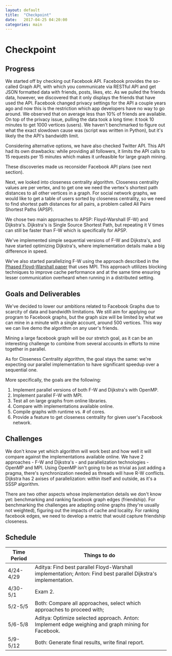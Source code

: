 ```yaml
---
layout: default
title:  "Checkpoint"
date:   2017-04-25 04:20:00
categories: main
---
```


# Checkpoint

## Progress
We started off by checking out Facebook API. Facebook provides the so-called Graph API, with which you communicate via RESTful API and get JSON formatted data with friends, posts, likes, etc. As we pulled the friends data, however, we discovered that it only displays the friends that have used the API. Facebook changed privacy settings for the API a couple years ago and now this is the restriction which app developers have no way to go around. We observed that on average less than 10% of friends are available. On top of the privacy issue, pulling the data took a long time: it took 10 minutes to get 1000 vertices (users). We haven't benchmarked to figure out what the exact slowdown cause was (script was written in Python), but it's likely the the API's bandwidth limit. 

Considering alternative options, we have also checked Twitter API. This API had its own drawbacks: while providing all followers, it limits the API calls to 15 requests per 15 minutes which makes it unfeasible for large graph mining.

These discoveries made us reconsider Facebook API plans (see next section).

Next, we looked into closeness centrality algorithm. Closeness centrality values are per vertex, and to get one we need the vertex's shortest path distances to all other vertices in a graph. For social network graphs, we would like to get a table of users sorted by closeness centrality, so we need to find shortest path distances for all pairs, a problem called All Pairs Shortest Paths (APSP). 

We chose two main approaches to APSP: Floyd-Warshall (F-W) and Dijkstra's. Dijkstra's is Single Source Shortest Path, but repeating it V times can still be faster than F-W which is specifically for APSP.

We've implemented simple sequential versions of F-W and Dijkstra's, and have started optimizing Dijkstra's, where implementation details make a big difference in speed. 

We've also started parallelizing F-W using the approach described in the [Phased Floyd-Warshall paper](http://www.cse.psu.edu/~huv101/files/papers/sbgv_2007_icpads.pdf) that uses MPI. This approach utlilizes blocking techniques to improve cache performance and at the same time ensuring lesser communication overheard when running in a distributed setting.

## Goals and Deliverables
We've decided to lower our ambitions related to Facebook Graphs due to scarcity of data and bandwidth limitations. We still aim for applying our program to Facebook graphs, but the graph size will be limited by what we can mine in a minute with a single account, around 500 vertices. This way we can live demo the algorithm on any user's friends. 

Mining a large facebook graph will be our stretch goal, as it can be an interesting challenge to combine from several accounts in efforts to mine together in parallel.

As for Closeness Centrality algorithm, the goal stays the same: we're expecting our parallel implementation to have significant speedup over a sequential one.

More specifically, the goals are the following:
1. Implement parallel versions of both F-W and Dijkstra's with OpenMP.
2. Implement parallel F-W with MPI.
3. Test all on large graphs from online libraries.
3. Compare with implementations available online.
4. Compile graphs with runtime vs. # of cores.
5. Provide a feature to get closeness centrality for given user's Facebook network.

## Challenges
We don't know yet which algorithm will work best and how well it will compare against the implementations available online. We have 2 approaches - F-W and Dijkstra's - and parallelization technologies - OpenMP and MPI. Using OpenMP isn't going to be as trivial as just adding a pragma, there's synchronization needed as threads will have R-W conflicts. Dijkstra has 2 axises of parallelization: within itself and outside, as it's a SSSP algorithm.

There are two other aspects whose implementation details we don't know yet: benchmarking and ranking facebook graph edges (friendship). For benchmarking the challenges are adapting online graphs (they're usually not weighted), figuring out the impacts of cache and locality. For ranking facebook edges, we need to develop a metric that would capture friendship closeness. 

## Schedule

| Time Period  | Things to do |
| ------------ | ------------- |
| 4/24-4/29 | Aditya: Find best parallel Floyd-Warshall implementation; Anton: Find best parallel Dijkstra's implementation. |
| 4/30-5/1  | Exam 2.
| 5/2-5/5   | Both: Compare all approaches, select which approaches to proceed with; |
| 5/6-5/8   | Aditya: Optimize selected approach. Anton: Implement edge weighing and graph mining for Facebook. |
| 5/9-5/12  | Both: Generate final results, write final report. |

[jekyll-gh]: https://github.com/mojombo/jekyll
[jekyll]:    http://jekyllrb.com

